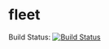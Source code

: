 # fleet
Build Status: [![Build Status](https://travis-ci.org/FleetingMotivations/fleet.svg?branch=develop)](https://travis-ci.org/FleetingMotivations/fleet)
